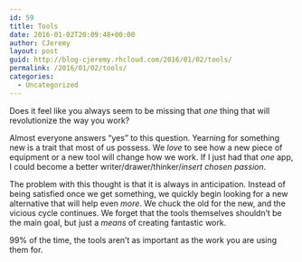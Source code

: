 ```yaml
---
id: 59
title: Tools
date: 2016-01-02T20:09:48+00:00
author: CJeremy
layout: post
guid: http://blog-cjeremy.rhcloud.com/2016/01/02/tools/
permalink: /2016/01/02/tools/
categories:
  - Uncategorized
---
```

Does it feel like you always seem to be missing that _one_ thing that will revolutionize the way you work?

Almost everyone answers &#8220;yes&#8221; to this question. Yearning for something new is a trait that most of us possess. We _love_ to see how a new piece of equipment or a new tool will change how we work. If I just had that _one_ app, I could become a better writer/drawer/thinker/_insert chosen passion_.

The problem with this thought is that it is always in anticipation. Instead of being satisfied once we get something, we quickly begin looking for a new alternative that will help even _more_. We chuck the old for the new, and the vicious cycle continues. We forget that the tools themselves shouldn&#8217;t be the main goal, but just a _means_ of creating fantastic work.

99% of the time, the tools aren&#8217;t as important as the work you are using them for.